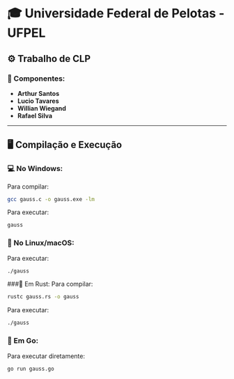 # 🎓 Universidade Federal de Pelotas - UFPEL  

## ⚙️ Trabalho de CLP  

### 👥 Componentes:
- **Arthur Santos**  
- **Lucio Tavares**  
- **Willian Wiegand**  
- **Rafael Silva**  

---

## 🖥️ Compilação e Execução  

### 💻 No Windows:  
Para compilar:  
```bash
gcc gauss.c -o gauss.exe -lm
````
Para executar:
```bash
gauss
````
### 🐧 No Linux/macOS:
Para executar:
```bash
./gauss
````
###🦀 Em Rust:
Para compilar:
```bash
rustc gauss.rs -o gauss
````
Para executar:
```bash
./gauss
````
### 🐹 Em Go:
Para executar diretamente:
```bash
go run gauss.go
